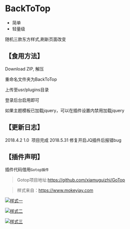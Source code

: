 # BackToTop

- 简单 
- 轻量级

随机三款东方样式,刷新页面改变

## 【食用方法】

Download ZIP, 解压

重命名文件夹为BackToTop

上传至usr/plugins目录

登录后台启用即可

如果主题模板已加载jquery，可以在插件设置内禁用加载jquery

## 【更新日志】
2018.4.2  1.0  项目完成
2018.5.31  修复开启JQ插件后报错bug

## 【插件声明】

插件代码借用`Gotop插件`

>Gotop项目地址:https://github.com/xiamuguizhi/GoTop

>样式来自：https://www.mokeyjay.com

[![样式一](https://wx2.sinaimg.cn/large/006eY07Igy1fpya477yfvj30lj0jljtl.jpg "样式一")](https://wx2.sinaimg.cn/large/006eY07Igy1fpya477yfvj30lj0jljtl.jpg "样式一")

[![样式二](https://wx2.sinaimg.cn/large/006eY07Igy1fpya4jew27j30j40fugm2.jpg "样式二")](https://wx2.sinaimg.cn/large/006eY07Igy1fpya4jew27j30j40fugm2.jpg "样式二")

[![样式三](https://wx2.sinaimg.cn/large/006eY07Igy1fpya4r8f92j30i90h83yy.jpg "样式三")](https://wx2.sinaimg.cn/large/006eY07Igy1fpya4r8f92j30i90h83yy.jpg "样式三")
